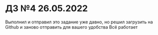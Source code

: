 # ДЗ №4 26.05.2022
Выполнил и отправил это задание уже давно, но решил загрузить на Github и заново отправить для вашего удобства
Всё работает
